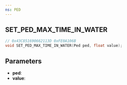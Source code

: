 ```yaml
---
ns: PED
---
```

## SET_PED_MAX_TIME_IN_WATER

```c
// 0x43C851690662113D 0xFE0A106B
void SET_PED_MAX_TIME_IN_WATER(Ped ped, float value);
```

## Parameters
* **ped**:
* **value**:
